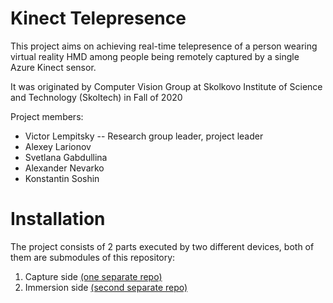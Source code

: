 # Kinect Telepresence
This project aims on achieving real-time telepresence of a person wearing virtual reality HMD among people being remotely captured by a single Azure Kinect sensor.

It was originated by Computer Vision Group at Skolkovo Institute of Science and Technology (Skoltech) in Fall of 2020

Project members:

* Victor Lempitsky -- Research group leader, project leader
* Alexey Larionov
* Svetlana Gabdullina
* Alexander Nevarko
* Konstantin Soshin

# Installation

The project consists of 2 parts executed by two different devices, both of them are submodules of this repository:
1) Capture side [(one separate repo)](https://github.com/laralex/kinect-telepresence-capture)
2) Immersion side [(second separate repo)](https://github.com/laralex/kinect-telepresence-immersion)
